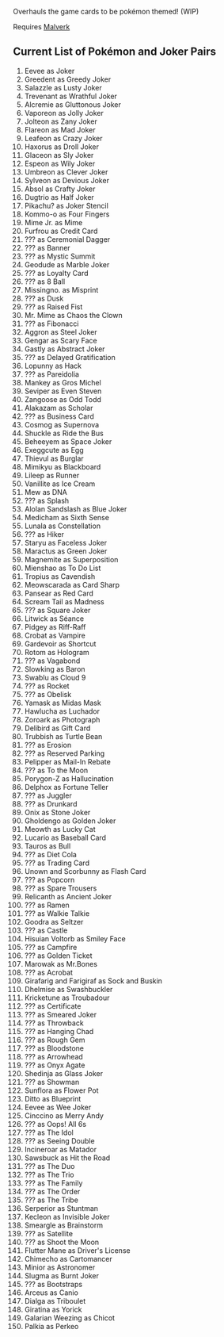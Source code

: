 Overhauls the game cards to be pokémon themed! (WIP)

Requires [Malverk](https://github.com/Eremel/Malverk)

## Current List of Pokémon and Joker Pairs

1. Eevee as Joker
2. Greedent as Greedy Joker
3. Salazzle as Lusty Joker
4. Trevenant as Wrathful Joker
5. Alcremie as Gluttonous Joker
6. Vaporeon as Jolly Joker
7. Jolteon as Zany Joker
8. Flareon as Mad Joker
9. Leafeon as Crazy Joker
10. Haxorus as Droll Joker
11. Glaceon as Sly Joker
12. Espeon as Wily Joker
13. Umbreon as Clever Joker
14. Sylveon as Devious Joker
15. Absol as Crafty Joker
16. Dugtrio as Half Joker
17. Pikachu? as Joker Stencil
18. Kommo-o as Four Fingers
19. Mime Jr. as Mime
20. Furfrou as Credit Card
21. ??? as Ceremonial Dagger
22. ??? as Banner
23. ??? as Mystic Summit
24. Geodude as Marble Joker
25. ??? as Loyalty Card
26. ??? as 8 Ball
27. Missingno. as Misprint
28. ??? as Dusk
29. ??? as Raised Fist
30. Mr. Mime as Chaos the Clown
31. ??? as Fibonacci
32. Aggron as Steel Joker
33. Gengar as Scary Face
34. Gastly as Abstract Joker
35. ??? as Delayed Gratification
36. Lopunny as Hack
37. ??? as Pareidolia
38. Mankey as Gros Michel
39. Seviper as Even Steven
40. Zangoose as Odd Todd
41. Alakazam as Scholar
42. ??? as Business Card
43. Cosmog as Supernova
44. Shuckle as Ride the Bus
45. Beheeyem as Space Joker
46. Exeggcute as Egg
47. Thievul as Burglar
48. Mimikyu as Blackboard
49. Lileep as Runner
50. Vanillite as Ice Cream
51. Mew as DNA
52. ??? as Splash
53. Alolan Sandslash as Blue Joker
54. Medicham as Sixth Sense
55. Lunala as Constellation
56. ??? as Hiker
57. Staryu as Faceless Joker
58. Maractus as Green Joker
59. Magnemite as Superposition
60. Mienshao as To Do List
61. Tropius as Cavendish
62. Meowscarada as Card Sharp
63. Pansear as Red Card
64. Scream Tail as Madness
65. ??? as Square Joker
66. Litwick as Séance
67. Pidgey as Riff-Raff
68. Crobat as Vampire
69. Gardevoir as Shortcut
70. Rotom as Hologram
71. ??? as Vagabond
72. Slowking as Baron
73. Swablu as Cloud 9
74. ??? as Rocket
75. ??? as Obelisk
76. Yamask as Midas Mask
77. Hawlucha as Luchador
78. Zoroark as Photograph
79. Delibird as Gift Card
80. Trubbish as Turtle Bean
81. ??? as Erosion
82. ??? as Reserved Parking
83. Pelipper as Mail-In Rebate
84. ??? as To the Moon
85. Porygon-Z as Hallucination
86. Delphox as Fortune Teller
87. ??? as Juggler
88. ??? as Drunkard
89. Onix as Stone Joker
90. Gholdengo as Golden Joker
91. Meowth as Lucky Cat
92. Lucario as Baseball Card
93. Tauros as Bull
94. ??? as Diet Cola
95. ??? as Trading Card
96. Unown and Scorbunny as Flash Card
97. ??? as Popcorn
98. ??? as Spare Trousers
99. Relicanth as Ancient Joker
100. ??? as Ramen
101. ??? as Walkie Talkie
102. Goodra as Seltzer
103. ??? as Castle
104. Hisuian Voltorb as Smiley Face
105. ??? as Campfire
106. ??? as Golden Ticket
107. Marowak as Mr.Bones
108. ??? as Acrobat
109. Girafarig and Farigiraf as Sock and Buskin
110. Dhelmise  as Swashbuckler
111. Kricketune  as Troubadour
112. ??? as Certificate
113. ??? as Smeared Joker
114. ??? as Throwback
115. ??? as Hanging Chad
116. ??? as Rough Gem
117. ??? as Bloodstone
118. ??? as Arrowhead
119. ??? as Onyx Agate
120. Shedinja as Glass Joker
121. ??? as Showman
122. Sunflora as Flower Pot
123. Ditto as Blueprint
124. Eevee as Wee Joker
125. Cinccino as Merry Andy
126. ??? as Oops! All 6s
127. ??? as The Idol
128. ??? as Seeing Double
129. Incineroar as Matador
130. Sawsbuck as Hit the Road
131. ??? as The Duo
132. ??? as The Trio
133. ??? as The Family
134. ??? as The Order
135. ??? as The Tribe
136. Serperior as Stuntman
137. Kecleon as Invisible Joker
138. Smeargle as Brainstorm
139. ??? as Satellite
140. ??? as Shoot the Moon
141. Flutter Mane as Driver's License
142. Chimecho as Cartomancer
143. Minior as Astronomer
144. Slugma as Burnt Joker
145. ??? as Bootstraps
146. Arceus as Canio
147. Dialga as Triboulet
148. Giratina as Yorick
149. Galarian Weezing as Chicot
150. Palkia as Perkeo
